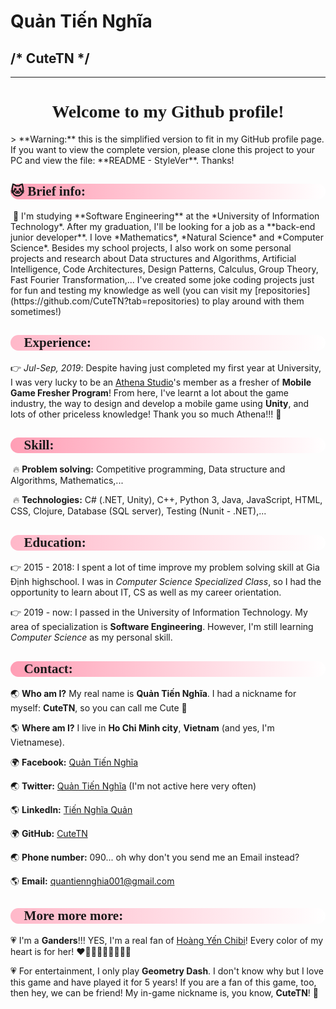 # Quản Tiến Nghĩa

## /* CuteTN */

----

<h1 style="text-align: center; font-family: Comic Sans MS">
    Welcome to my Github profile!
</h1>
> **Warning:** this is the simplified version to fit in my GitHub profile page. If you want to view the complete version, please clone this project to your PC and view the file: **README - StyleVer**. Thanks!

<h2 style="background: linear-gradient(90deg, #ff9eb5, #ffffff); border-radius: 20px; font-family: Comic Sans MS">
    🐱 Brief info:
</h2>
​	📌 I'm studying **Software Engineering** at the *University of Information Technology*. After my graduation, I'll be looking for a job as a **back-end junior developer**. I love *Mathematics*, *Natural Science* and *Computer Science*. Besides my school projects, I also work on some personal projects and research about Data structures and Algorithms, Artificial Intelligence, Code Architectures, Design Patterns, Calculus, Group Theory, Fast Fourier Transformation,... I've created some joke coding projects just for fun and testing my knowledge as well (you can visit my [repositories](https://github.com/CuteTN?tab=repositories) to play around with them sometimes!)

<h2 style="background: linear-gradient(90deg, #ffb8c9, #ffffff); border-radius: 20px; font-family: Comic Sans MS">
    🐶 Experience:
</h2>
<div style="">
        👉 <em>Jul-Sep, 2019</em>: Despite having just completed my first year at University, I was very lucky to be an <a href="https://athena.studio">Athena Studio</a>'s member as a fresher of <strong>Mobile Game Fresher Program</strong>! From here, I've learnt a lot about the game industry, the way to design and develop a mobile game using <strong>Unity</strong>, and lots of other priceless knowledge! Thank you so much Athena!!! 🤗
    </p>
</div>
<h2 style="background: linear-gradient(90deg, #ff9eb5, #ffffff); border-radius: 20px; font-family: Comic Sans MS"">
    🐹 Skill:
</h2>

​	🔥 **Problem solving:** Competitive programming, Data structure and Algorithms, Mathematics,...

​	🔥 **Technologies:** C# (.NET, Unity), C++, Python 3, Java, JavaScript, HTML, CSS, Clojure, Database (SQL server), Testing (Nunit - .NET),...

<h2 style="background: linear-gradient(90deg, #ffb8c9, #ffffff); border-radius: 20px; font-family: Comic Sans MS"">
    🐼 Education:
</h2>
<div>
    <p>
    	👉 2015 - 2018: I spent a lot of time improve my problem solving skill at Gia Định highschool. I was in <em>Computer Science Specialized Class</em>, so I had the opportunity to learn about IT, CS as well as my career orientation.
    </p>
    <p style="clear: left"></p>
</div>

<div>
    <p>
        👉 2019 - now: I passed in the University of Information Technology. My area of specialization is <strong>Software Engineering</strong>. However, I'm still learning <em>Computer Science</em> as my personal skill.
    </p>
    <p style="clear: left"></p>
</div>
<h2 style="background: linear-gradient(90deg, #ff9eb5, #ffffff); border-radius: 20px; font-family: Comic Sans MS"">
    🐣 Contact:
</h2>

🌏 **Who am I?** My real name is **Quản Tiến Nghĩa**. I had a nickname for myself: **CuteTN**, so you can call me Cute 🤣

🌎 **Where am I?** I live in **Ho Chi Minh city**, **Vietnam** (and yes, I'm Vietnamese).

🌍 **Facebook:** [Quản Tiến Nghĩa](https://www.facebook.com/nghia.quantien/)

🌏 **Twitter:** [Quản Tiến Nghĩa](https://twitter.com/QunTinNgha1) (I'm not active here very often)

🌎 **LinkedIn:** [Tiến Nghĩa Quản](https://www.linkedin.com/in/tiến-nghĩa-quản-209874175/)

🌍 **GitHub:** [CuteTN](https://github.com/CuteTN)

🌏 **Phone number:** 090... oh why don't you send me an Email instead?

🌎 **Email:** quantiennghia001@gmail.com

<h2 style="background: linear-gradient(90deg, #ffb8c9, #ffffff); border-radius: 20px; font-family: Comic Sans MS"">
    💌 More more more:
</h2>

💗 I'm a **Ganders**!!! YES, I'm a real fan of [Hoàng Yến Chibi](https://www.facebook.com/hoangyenfan/)! Every color of my heart is for her! ❤️🧡💛💚💙💜🖤🤍🤎

💗 For entertainment, I only play **Geometry Dash**. I don't know why but I love this game and have played it for 5 years! If you are a fan of this game, too, then hey, we can be friend! My in-game nickname is, you know, **CuteTN**! 🤪



<!--
**CuteTN/CuteTN** is a ✨ _special_ ✨ repository because its `README.md` (this file) appears on your GitHub profile.

Here are some ideas to get you started:

- 🔭 I’m currently working on ...
- 🌱 I’m currently learning ...
- 👯 I’m looking to collaborate on ...
- 🤔 I’m looking for help with ...
- 💬 Ask me about ...
- 📫 How to reach me: ...
- 😄 Pronouns: ...
- ⚡ Fun fact: ...
-->
